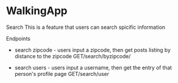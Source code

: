 # WalkingApp

Search
This is a feature that users can search spicific information

Endpoints
* search zipcode - users input a zipcode, then get posts listing by distance to the zipcode
    GET/search/byzipcode/

* search users - users input a username, then get the entry of that person's profile page
    GET/search/user